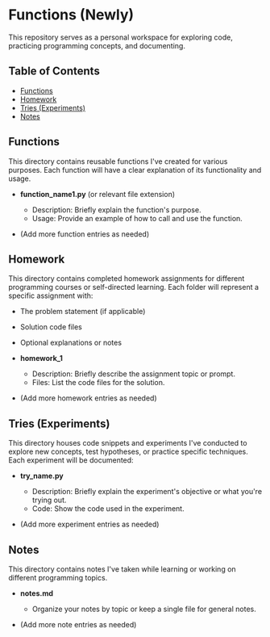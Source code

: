 # Functions (Newly)

This repository serves as a personal workspace for exploring code, practicing programming concepts, and documenting. 

## Table of Contents

* [Functions](#functions)
* [Homework](#homework)
* [Tries (Experiments)](#tries)
* [Notes](#notes)

## Functions

This directory contains reusable functions I've created for various purposes. Each function will have a clear explanation of its functionality and usage.

* **function_name1.py** (or relevant file extension)
    - Description: Briefly explain the function's purpose.
    - Usage: Provide an example of how to call and use the function.

* (Add more function entries as needed)

## Homework

This directory contains completed homework assignments for different programming courses or self-directed learning. Each folder will represent a specific assignment with:

* The problem statement (if applicable)
* Solution code files
* Optional explanations or notes

* **homework_1**
    - Description: Briefly describe the assignment topic or prompt.
    - Files: List the code files for the solution.

* (Add more homework entries as needed)

## Tries (Experiments)

This directory houses code snippets and experiments I've conducted to explore new concepts, test hypotheses, or practice specific techniques. Each experiment will be documented:

* **try_name.py**
    - Description: Briefly explain the experiment's objective or what you're trying out.
    - Code: Show the code used in the experiment.

* (Add more experiment entries as needed)


## Notes

This directory contains notes I've taken while learning or working on different programming topics.

* **notes.md**
    - Organize your notes by topic or keep a single file for general notes.

* (Add more note entries as needed)
